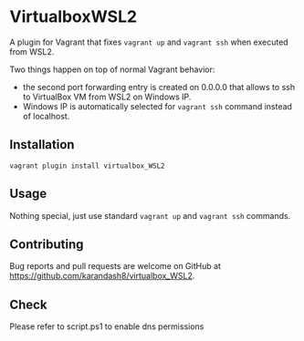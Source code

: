 # VirtualboxWSL2

A plugin for Vagrant that fixes `vagrant up` and `vagrant ssh` when executed from WSL2.

Two things happen on top of normal Vagrant behavior:
- the second port forwarding entry is created on 0.0.0.0 that allows to ssh to VirtualBox VM from WSL2 on Windows IP.
- Windows IP is automatically selected for `vagrant ssh` command instead of localhost.

## Installation

```
vagrant plugin install virtualbox_WSL2
```

## Usage

Nothing special, just use standard `vagrant up` and `vagrant ssh` commands.

## Contributing

Bug reports and pull requests are welcome on GitHub at https://github.com/karandash8/virtualbox_WSL2.

## Check
Please refer to script.ps1 to enable dns permissions

